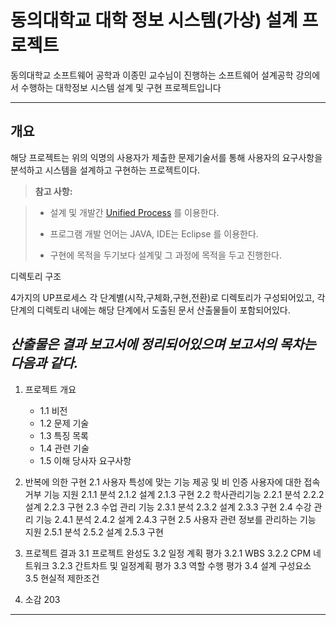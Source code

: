 

동의대학교 대학 정보 시스템(가상)  설계 프로젝트
===================


동의대학교 소프트웨어 공학과 이종민 교수님이 진행하는 소프트웨어 설계공학 강의에서 수행하는
대학정보 시스템 설계 및 구현 프로젝트입니다

----------


개요
-------------

해당 프로젝트는 위의 익명의 사용자가 제출한 문제기술서를 통해 사용자의 요구사항을 분석하고 시스템을 설계하고 구현하는 프로젝트이다. 

> **참고 사항:**

> - 설계 및 개발간 [Unified Process](https://en.wikipedia.org/wiki/Unified_Process) 를 이용한다.
> 
> - 프로그램 개발 언어는 JAVA, IDE는 Eclipse 를 이용한다.
> - 구현에 목적을 두기보다 설계및 그 과정에 목적을 두고 진행한다.


<i class="icon-folder-open"></i> 디렉토리 구조

4가지의 UP프로세스 각 단계별(시작,구체화,구현,전환)로 디렉토리가 구성되어있고,
각 단계의 디렉토리 내에는 해당 단계에서 도출된 문서 산출물들이 포함되어있다.



*산출물은 결과 보고서에 정리되어있으며 보고서의 목차는 다음과 같다.*
----------
1. 프로젝트 개요
   - 1.1 비전
   - 1.2 문제 기술
   - 1.3 특징 목록
   - 1.4 관련 기술
   - 1.5 이해 당사자 요구사항

2. 반복에 의한 구현
   2.1 사용자 특성에 맞는 기능 제공 및 비 인증 사용자에 대한 접속거부 기능 지원
     2.1.1 분석
     2.1.2 설계
     2.1.3 구현
   2.2 학사관리기능
     2.2.1 분석
     2.2.2 설계
     2.2.3 구현
   2.3 수업 관리 기능
     2.3.1 분석
     2.3.2 설계
     2.3.3 구현
   2.4 수강 관리 기능
     2.4.1 분석
     2.4.2 설계
     2.4.3 구현
   2.5 사용자 관련 정보를 관리하는 기능 지원
     2.5.1 분석
     2.5.2 설계
     2.5.3 구현

3. 프로젝트 결과
   3.1 프로젝트 완성도
   3.2 일정 계획 평가
     3.2.1 WBS
     3.2.2 CPM 네트워크
     3.2.3 간트차트 및 일정계획 평가
   3.3 역할 수행 평가
   3.4 설계 구성요소
   3.5 현실적 제한조건
4. 소감	203


----------


